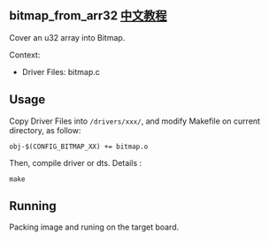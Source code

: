 bitmap_from_arr32 [中文教程](https://biscuitos.github.io/blog/BITMAP_bitmap_from_arr32/)
----------------------------------

Cover an u32 array into Bitmap.

Context:

* Driver Files: bitmap.c

## Usage

Copy Driver Files into `/drivers/xxx/`, and modify Makefile on current 
directory, as follow:

```
obj-$(CONFIG_BITMAP_XX) += bitmap.o
```

Then, compile driver or dts. Details :

```
make
```

## Running

Packing image and runing on the target board.
